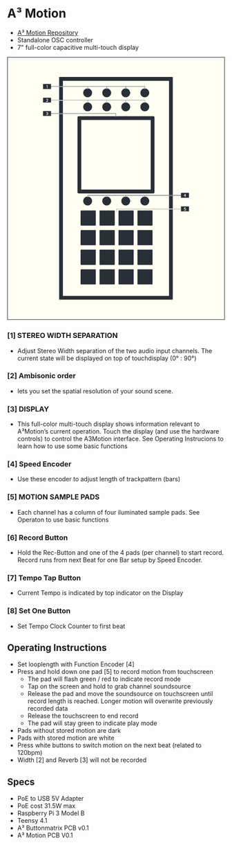 # A³ Motion

- [A³ Motion Repository](https://github.com/a3-audio/a3-motion)
- Standalone OSC controller
- 7" full-color capacitive multi-touch display

![A³ Motion numbered](pics_user/a3-motion-icon_light_numbered.png)

### [1] STEREO WIDTH SEPARATION
- Adjust Stereo Width separation of the two audio input channels. The current state will be displayed on top of touchdisplay (0° : 90°)

### [2] Ambisonic order
- lets you set the spatial resolution of your sound scene.

### [3] DISPLAY
- This full-color multi-touch display shows information relevant to A³Motion’s current operation. Touch the display (and use the hardware controls) to control the A3Motion interface. See Operating Instrucions to learn how to use some basic functions

### [4] Speed Encoder
- Use these encoder to adjust length of trackpattern (bars)

### [5] MOTION SAMPLE PADS
- Each channel has a column of four iluminated sample pads. See Operaton to use basic functions

### [6] Record Button
+ Hold the Rec-Button and one of the 4 pads (per channel) to start record. Record runs from next Beat for one Bar setup by Speed Encoder. 

### [7] Tempo Tap Button
* Current Tempo is indicated by top indicator on the Display

### [8] Set One Button
* Set Tempo Clock Counter to first beat

## Operating Instructions
- Set looplength with Function Encoder [4]
- Press and hold down one pad [5] to record motion from touchscreen 
	- The pad will flash green / red to indicate record mode
	- Tap on the screen and hold to grab channel soundsource
	- Release the pad and move the soundsource on touchscreen until record length is reached. Longer motion will overwrite previously recorded data
	- Release the touchscreen to end record
	- The pad will stay green to indicate play mode
- Pads without stored motion are dark
- Pads with stored motion are white
- Press white buttons to switch motion on the next beat (related to 120bpm)
- Width [2] and Reverb [3] will not be recorded

## Specs
- PoE to USB 5V Adapter
- PoE cost 31.5W max
- Raspberry Pi 3 Model B
- Teensy 4.1
- A³ Buttonmatrix PCB v0.1
- A³ Motion PCB V0.1